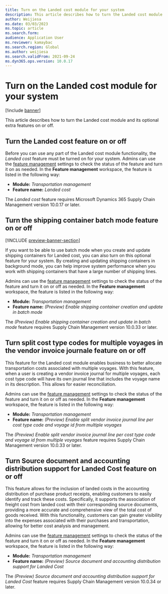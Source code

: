 ```yaml
---
title: Turn on the Landed cost module for your system
description: This article describes how to turn the Landed cost module and its optional extra features on or off.
author: Weijiesa
ms.date: 03/03/2023
ms.topic: article
ms.search.form:
audience: Application User
ms.reviewer: kamaybac
ms.search.region: Global
ms.author: weijiesa
ms.search.validFrom: 2021-09-24
ms.dyn365.ops.version: 10.0.17
---
```


# Turn on the Landed cost module for your system

[!include [banner](../includes/banner.md)]

This article describes how to turn the Landed cost module and its optional extra features on or off.

## Turn the Landed cost feature on or off

Before you can use any part of the Landed cost module functionality, the *Landed cost* feature must be turned on for your system. Admins can use the [feature management](../../fin-ops-core/fin-ops/get-started/feature-management/feature-management-overview.md) settings to check the status of the feature and turn it on as needed. In the **Feature management** workspace, the feature is listed in the following way:

- **Module:** *Transportation management*
- **Feature name:** *Landed cost*

The *Landed cost* feature requires Microsoft Dynamics 365 Supply Chain Management version 10.0.17 or later.

## Turn the shipping container batch mode feature on or off

[!INCLUDE [preview-banner-section](../../includes/preview-banner-section.md)]

If you want to be able to use batch mode when you create and update shipping containers for Landed cost, you can also turn on this optional feature for your system. By creating and updating shipping containers in background mode, you can help improve system performance when you work with shipping containers that have a large number of shipping lines.

Admins can use the [feature management](../../fin-ops-core/fin-ops/get-started/feature-management/feature-management-overview.md) settings to check the status of the feature and turn it on or off as needed. In the **Feature management** workspace, the feature is listed in the following way:

- **Module:** *Transportation management*
- **Feature name:** *(Preview) Enable shipping container creation and update in batch mode*

The *(Preview) Enable shipping container creation and update in batch mode* feature requires Supply Chain Management version 10.0.33 or later.

## Turn split cost type codes for multiple voyages in the vendor invoice journale feature on or off

This feature for the Landed cost module enables business to better allocate transportation costs associated with multiple voyages. With this feature, when a user is creating a vendor invoice journal for multiple voyages, each cost type code will have its own journal line that includes the voyage name in its description. This allows for easier reconciliation. 

Admins can use the [feature management](../../fin-ops-core/fin-ops/get-started/feature-management/feature-management-overview.md) settings to check the status of the feature and turn it on or off as needed. In the **Feature management** workspace, the feature is listed in the following way:

- **Module:** *Transportation management*
- **Feature name:** *(Preview) Enable split vendor invoice journal line per cost type code and voyage id from multiple voyages*

The *(Preview) Enable split vendor invoice journal line per cost type code and voyage id from multiple voyages* feature requires Supply Chain Management version 10.0.33 or later.


## Turn Source document and accounting distribution support for Landed Cost feature on or off

This feature allows for the inclusion of landed costs in the accounting distribution of purchase product receipts, enabling customers to easily identify and track these costs. Specifically, it supports the association of freight cost from landed cost with their corresponding source documents, providing a more accurate and comprehensive view of the total cost of goods received. With this functionality, customers can gain greater visibility into the expenses associated with their purchases and transportation, allowing for better cost analysis and management.

Admins can use the [feature management](../../fin-ops-core/fin-ops/get-started/feature-management/feature-management-overview.md) settings to check the status of the feature and turn it on or off as needed. In the **Feature management** workspace, the feature is listed in the following way:

- **Module:** *Transportation management*
- **Feature name:** *(Preview) Source document and accounting distribution support for Landed Cost*

The *(Preview) Source document and accounting distribution support for Landed Cost* feature requires Supply Chain Management version 10.0.34 or later.
